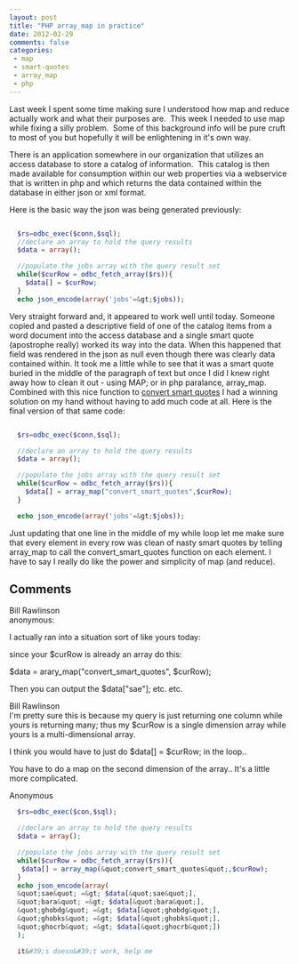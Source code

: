```yaml
---
layout: post
title: "PHP array_map in practice"
date: 2012-02-29
comments: false
categories:
 - map
 - smart-quotes
 - array_map
 - php
---
```



Last week I spent some time making sure I understood how map and reduce actually work and what their purposes are. &nbsp;This week I needed to use map while fixing a silly problem. &nbsp;Some of this background info will be pure cruft to most of you but hopefully it will be enlightening in it's own way.

There is an application somewhere in our organization that utilizes an access database to store a catalog of information. &nbsp;This catalog is then made available for consumption within our web properties via a webservice that is written in php and which returns the data contained within the database in either json or xml format.

Here is the basic way the json was being generated previously:

```php

  $rs=odbc_exec($conn,$sql);
  //declare an array to hold the query results
  $data = array();

  //populate the jobs array with the query result set
  while($curRow = odbc_fetch_array($rs)){
    $data[] = $curRow;
  }
  echo json_encode(array('jobs'=&gt;$jobs));

```

Very straight forward and, it appeared to work well until today.  Someone copied and pasted a descriptive field of one of the catalog items from a word document into the access database and a single smart quote (apostrophe really) worked its way into the data.  When this happened that field was rendered in the json as null even though there was clearly data contained within.
It took me a little while to see that it was a smart quote buried in the middle of the paragraph of text but once I did I knew right away how to clean it out - using MAP; or in php paralance, array_map.  Combined with this nice function to <a href="http://shiflett.org/blog/2005/oct/convert-smart-quotes-with-php">convert smart quotes</a> I had a winning solution on my hand without having to add much code at all.  Here is the final version of that same code:


```php

  $rs=odbc_exec($conn,$sql);

  //declare an array to hold the query results
  $data = array();

  //populate the jobs array with the query result set
  while($curRow = odbc_fetch_array($rs)){
    $data[] = array_map("convert_smart_quotes",$curRow);
  }

  echo json_encode(array('jobs'=&gt;$jobs));

```

Just updating that one line in the middle of my while loop let me make sure that every element in every row was clean of nasty smart quotes by telling array_map to call the convert_smart_quotes function on each element.  I have to say I really do like the power and simplicity of map (and reduce).

<h2>Comments</h2>
<div class='comments'>
<div class='comment'>
<div class='author'>Bill Rawlinson</div>
<div class='content'>
anonymous:

I actually ran into a situation sort of like yours today:

since your $curRow is already an array do this:

$data = arary_map(&quot;convert_smart_quotes&quot;, $curRow);

Then you can output the $data[&quot;sae&quot;];  etc. etc.</div>
</div>
<div class='comment'>
<div class='author'>Bill Rawlinson</div>
<div class='content'>
I&#39;m pretty sure this is because my query is just returning one column while yours is returning many; thus my $curRow is a single dimension array while yours is a multi-dimensional array.

I think you would have to just do $data[] = $curRow; in the loop..

You have to do a map on the second dimension of the array.. It&#39;s a little more complicated.</div>
</div>
<div class='comment'>
<div class='author'>Anonymous</div>
<div class='content'>

```php
  $rs=odbc_exec($con,$sql);

  //declare an array to hold the query results
  $data = array();

  //populate the jobs array with the query result set
  while($curRow = odbc_fetch_array($rs)){
   $data[] = array_map(&quot;convert_smart_quotes&quot;,$curRow);
  }
  echo json_encode(array(
  &quot;sae&quot; =&gt; $data[&quot;sae&quot;],
  &quot;bara&quot; =&gt; $data[&quot;bara&quot;],
  &quot;ghobdg&quot; =&gt; $data[&quot;ghobdg&quot;],
  &quot;ghobks&quot; =&gt; $data[&quot;ghobks&quot;],
  &quot;ghocrb&quot; =&gt; $data[&quot;ghocrb&quot;])
  );

  it&#39;s doesn&#39;t work, help me
```
  </div>
</div>
</div>
